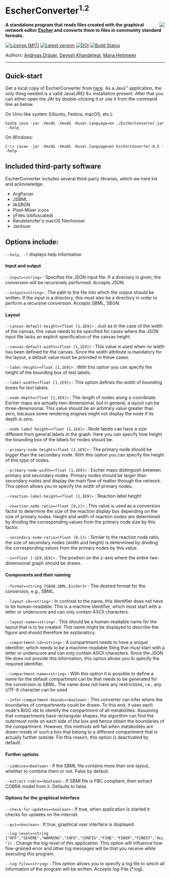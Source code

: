 # EscherConverter<sup>1.2</sup> 
<img align="right" src="src/main/resources/edu/ucsd/sbrg/escher/gui/escher-logo_64.png"/>

**A standalone program that reads files created with the graphical network editor [Escher](http://escher.github.io) and converts them to files in community standard formats.**

[![License (MIT)](https://img.shields.io/badge/license-MIT-blue.svg?style=plastic)](http://opensource.org/licenses/MIT)
[![Latest version](https://img.shields.io/badge/Latest_version-1.2-brightgreen.svg?style=plastic)](https://github.com/draeger-lab/EscherConverter/releases/)
[![DOI](http://img.shields.io/badge/DOI-10.1371%20%2F%20journal.pcbi.1004321-blue.svg?style=plastic)](http://dx.doi.org/10.1371/journal.pcbi.1004321)
[![Build Status](https://travis-ci.org/draeger-lab/EscherConverter.svg?branch=master&style=plastic)](https://travis-ci.org/draeger-lab/EscherConverter/)

*Authors:* [Andreas Dräger](https://github.com/draeger), [Devesh Khandelwal](https://github.com/devkhan), [Maria Heitmeier](https://github.com/MariaHei)
________________________________________________________________

## Quick-start

Get a local copy of EscherConverter from [here](https://github.com/SBRG/EscherConverter/releases/latest). As a Java™ application, the only thing needed is a valid Java(JRE) 8+ installation present. After that you can either open the JAr by double-clicking it or use it from the command line as below.

On Unix-like system (Ubuntu, Fedora, macOS, etc.):
```
bash$ java -jar -Xms8G -Xmx8G -Duser.language=en ./EscherConverter.jar --help
```
On Windows:
```
C:\> javaw -jar -Xms8G -Xmx8G -Duser.language=en EscherConverter-0.5 --help
```

## Included third-party software

EscherConverter includes several third-party libraries, which we here list and acknowledge:

* ArgParser
* JSBML
* libSBGN
* Pixel-Mixer icons
* yFiles (obfuscated)
* Randelshofer's macOS filechooser
* Jackson

## Options include:

`--help, -?` 
	displays help information

#### Input and output
`--input=<string>`
    : Specifies the JSON input file. If a directory is given, the conversion will be recursively performed. Accepts JSON.

`--output=<string>`
    : The path to the file into which the output should be written. If the input is a directory, this must also be a directory in order to perform a recursive conversion. Accepts SBML, SBGN.

#### Layout
`--canvas-default-height=<float [1,1E9]>`
: Just as in the case of the width of the canvas, this value needs to be specified for cases where the JSON input file lacks an explicit specification of the canvas height.

`--canvas-default-width=<float [1,1E9]>`
: This value is used when no width has been defined for the canvas. Since the width attribute is mandatory for the layout, a default value must be provided in these cases.

`--label-height=<float [1,1E9]>`
: With this option you can specify the height of the bounding box of text labels.

`--label-width=<float [1,1E9]>`
: This option defines the width of bounding boxes for text labels.

`--node-depth=<float [1,1E9]>`
: The length of nodes along z-coordinate. Escher maps are actually two-dimensional, but in general, a layout can be three-dimensional. This value should be an arbitrary value greater than zero, because some rendering engines might not display the node if its depth is zero.

`--node-label-height=<float [1,1E9]>`
: Node labels can have a size different from general labels in the graph. Here you can specify how height the bounding box of the labels for nodes should be.

`--primary-node-height=<float [1,1E9]>`
: The primary node should be bigger than the secondary node. With this option you can specify the height of this type of nodes.

`--primary-node-width=<float [1,1E9]>`
: Escher maps distinguish between primary and secondary nodes. Primary nodes should be larger than secondary nodes and display the main flow of matter through the network. This option allows you to specify the width of primary nodes.

`--reaction-label-height=<float [1,1E9]>`
: Reaction label height

`--reaction-node-ratio=<float [0,1]>`
: This value is used as a conversion factor to determine the size of the reaction display box depending on the size of primary nodes. Height and width of reaction nodes are determined by dividing the corresponding values from the primary node size by this factor.

`--secondary-node-ratio=<float [0,1]>`
: Similar to the reaction node ratio, the size of secondary nodes (width and height) is determined by dividing the corresponding values from the primary nodes by this value.

`--z=<float [-1E9,1E9]>`
: The position on the z-axis where the entire two-dimensional graph should be drawn.

#### Components and their naming
`--format=<string {SBGN,SBML,Escher}>`
: The desired format for the conversion, e.g., SBML.

`--layout-id=<string>`
: In contrast to the name, this identifier does not have to be human-readable. This is a machine identifier, which must start with a letter or underscore and can only contain ASCII characters.

`--layout-name=<string>`
: This should be a human-readable name for the layout that is to be created. This name might be displayed to describe the figure and should therefore be explanatory.

`--compartment-id=<string>`
: A compartment needs to have a unique identifier, which needs to be a machine-readable Sting that must start with a letter or underscore and can only contain ASCII characters. Since the JSON file does not provide this information, this option allows you to specify the required identifier.

`--compartment-name=<string>`
: With this option it is possible to define a name for the default compartment can be that needs to be generated for the conversion to SBML. The name does not have any restrictions, i.e., any UTF-8 character can be used.

`--infer-compartment-bounds=<boolean>`
: This converter can infer where the boundaries of compartments could be drawn. To this end, it uses each node's BiGG ids to identify the compartment of all metabolites. Assuming that compartments have rectangular shapes, the algorithm can find the outermost node on each side of the box and hence obtain the boundaries of the compartment. However, this methods will fail when metabolites are drawn inside of such a box that belong to a different compartment that is actually further outside. For this reason, this option is deactivated by default.

#### Further options
`--combine=<boolean>`
: If the SBML file contains more than one layout, whether to combine them or not. False by default.

`--extract-cobra=<boolean>`
: If SBMl file is FBC compliant, then extract COBRA model from it. Defaults to false.

#### Options for the graphical interface
`--check-for-updates=<boolean>`
: If true, when application is started it checks for updates on the internet.

`--gui=<boolean>`
: If true, graphical user interface is displayed.

`--log-level=<string {"OFF","SEVERE","WARNING","INFO","CONFIG","FINE","FINER","FINEST","ALL"}>`
: Change the log-level of this application. This option will influence how fine-grained error and other log messages will be that you receive while executing this program.

`--log-file=<string>`
: This option allows you to specify a log file to which all information of the program will be written. Accepts log-File (*.log).

